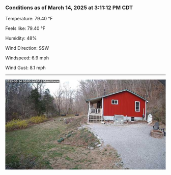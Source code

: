 ### Conditions as of March 14, 2025 at 3:11:12 PM CDT 

Temperature: 79.40 &deg;F

Feels like: 79.40 &deg;F

Humidity: 48%

Wind Direction: SSW

Windspeed: 6.9 mph

Wind Gust: 8.1 mph

---

<img src="./images/latest.jpeg"/>


